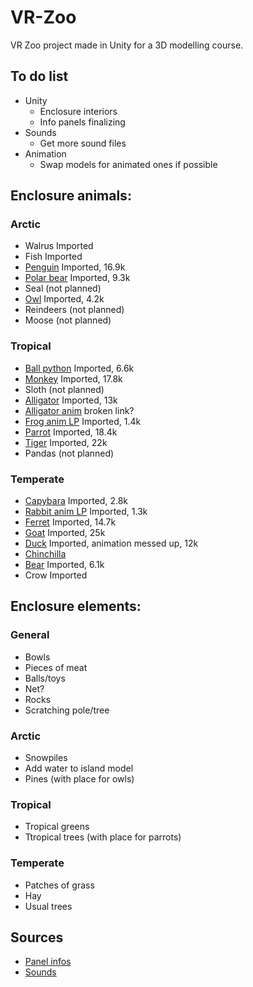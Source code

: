 # VR-Zoo
VR Zoo project made in Unity for a 3D modelling course. 

## To do list
- Unity
  - Enclosure interiors
  - Info panels finalizing
- Sounds
  - Get more sound files
- Animation
  - Swap models for animated ones if possible


## Enclosure animals:
### Arctic
- Walrus Imported
- Fish Imported
- [Penguin](https://sketchfab.com/3d-models/pinguino-rockhopper-c246565eb927410486c7cf27b138a2e2) Imported, 16.9k
- [Polar bear](https://sketchfab.com/3d-models/polar-bear-8c12dafa63ab470a8c2196a66052a0df) Imported, 9.3k
- Seal (not planned)
- [Owl](https://sketchfab.com/3d-models/buho-d355d074120a475db761490dae20ec6a) Imported, 4.2k 
- Reindeers (not planned)
- Moose (not planned)
### Tropical
- [Ball python](https://sketchfab.com/3d-models/ball-python-non-commercial-fixed-5b2b62125850484589d3f4c5aef3ba9b) Imported, 6.6k
- [Monkey](https://sketchfab.com/3d-models/realsitic-monkey-50e4b1da03494429b1265fc095f2c530) Imported, 17.8k
- Sloth (not planned)
- [Alligator](https://sketchfab.com/3d-models/alligator-1de18292eb6e433587e60becd942ef6b) Imported, 13k
- [Alligator anim](https://sketchfab.com/3d-models/alligator-animation-d80372b71bc74dd9af6a0865ccb9091f) broken link?
- [Frog anim LP](https://sketchfab.com/3d-models/frog-non-commercial-5d73c308c7b54ef6a1d1f0647a269c56) Imported, 1.4k
- [Parrot](https://sketchfab.com/3d-models/parrot-92e36afa506e492eabc12b6fd34c45c9) Imported, 18.4k
- [Tiger](https://sketchfab.com/3d-models/tiger-51ed5186afb04487ae6adb51f8ffd09b) Imported, 22k
- Pandas (not planned)
### Temperate
- [Capybara](https://sketchfab.com/3d-models/capybara-low-poly-2b9e0100da7245079fa3d54eedd81030) Imported, 2.8k
- [Rabbit anim LP](https://sketchfab.com/3d-models/rabbit-rigged-e7213589744d436b9d96e2dbb31198a5) Imported, 1.3k
- [Ferret](https://sketchfab.com/3d-models/ferret-a5c717c20b08461aa1d9ce462f3e019e) Imported, 14.7k
- [Goat](https://sketchfab.com/3d-models/goat-15692d6248564a19bf2514ce2344ce70) Imported, 25k
- [Duck](https://sketchfab.com/3d-models/duck-walk-free-415584bc3224484fba20a482592e2157) Imported, animation messed up, 12k
- [Chinchilla](https://sketchfab.com/3d-models/chinchilla-low-poly-f8104f9ddbdb47c9a49e8b8c2e2dcf70)
- [Bear](https://sketchfab.com/3d-models/bear-ce0d5eb86cf5459bb6bd20244cb44b27) Imported, 6.1k
- Crow Imported

## Enclosure elements:
### General
- Bowls
- Pieces of meat
- Balls/toys
- Net?
- Rocks
- Scratching pole/tree
### Arctic
- Snowpiles
- Add water to island model
- Pines (with place for owls)
### Tropical
- Tropical greens
- Ttropical trees (with place for parrots)
### Temperate
- Patches of grass
- Hay
- Usual trees

## Sources
  - [Panel infos](https://kids.nationalgeographic.com/)
  - [Sounds](https://pixabay.com/)
